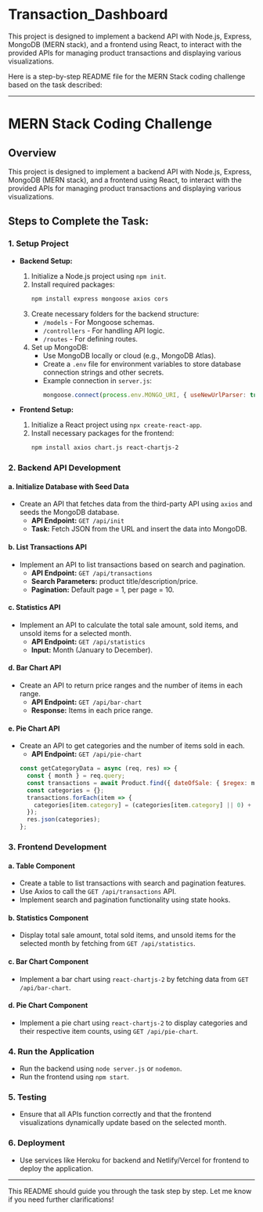 # Transaction_Dashboard
This project is designed to implement a backend API with Node.js, Express, MongoDB (MERN stack), and a frontend using React, to interact with the provided APIs for managing product transactions and displaying various visualizations.

Here is a step-by-step README file for the MERN Stack coding challenge based on the task described:

---

# MERN Stack Coding Challenge

## Overview
This project is designed to implement a backend API with Node.js, Express, MongoDB (MERN stack), and a frontend using React, to interact with the provided APIs for managing product transactions and displaying various visualizations.

## Steps to Complete the Task:

### 1. **Setup Project**
   - **Backend Setup:**
     1. Initialize a Node.js project using `npm init`.
     2. Install required packages: 
        ```bash
        npm install express mongoose axios cors
        ```
     3. Create necessary folders for the backend structure:
        - `/models` - For Mongoose schemas.
        - `/controllers` - For handling API logic.
        - `/routes` - For defining routes.
     4. Set up MongoDB:
        - Use MongoDB locally or cloud (e.g., MongoDB Atlas).
        - Create a `.env` file for environment variables to store database connection strings and other secrets.
        - Example connection in `server.js`:
          ```javascript
          mongoose.connect(process.env.MONGO_URI, { useNewUrlParser: true, useUnifiedTopology: true });
          ```

   - **Frontend Setup:**
     1. Initialize a React project using `npx create-react-app`.
     2. Install necessary packages for the frontend:
        ```bash
        npm install axios chart.js react-chartjs-2
        ```

### 2. **Backend API Development**

#### a. **Initialize Database with Seed Data**
   - Create an API that fetches data from the third-party API using `axios` and seeds the MongoDB database.
     - **API Endpoint:** `GET /api/init`
     - **Task:** Fetch JSON from the URL and insert the data into MongoDB.
    

#### b. **List Transactions API**
   - Implement an API to list transactions based on search and pagination.
     - **API Endpoint:** `GET /api/transactions`
     - **Search Parameters:** product title/description/price.
     - **Pagination:** Default page = 1, per page = 10.
     

#### c. **Statistics API**
   - Implement an API to calculate the total sale amount, sold items, and unsold items for a selected month.
     - **API Endpoint:** `GET /api/statistics`
     - **Input:** Month (January to December).
     

#### d. **Bar Chart API**
   - Create an API to return price ranges and the number of items in each range.
     - **API Endpoint:** `GET /api/bar-chart`
     - **Response:** Items in each price range.
     

#### e. **Pie Chart API**
   - Create an API to get categories and the number of items sold in each.
     - **API Endpoint:** `GET /api/pie-chart`
     ```javascript
     const getCategoryData = async (req, res) => {
       const { month } = req.query;
       const transactions = await Product.find({ dateOfSale: { $regex: month, $options: 'i' } });
       const categories = {};
       transactions.forEach(item => {
         categories[item.category] = (categories[item.category] || 0) + 1;
       });
       res.json(categories);
     };
     ```

### 3. **Frontend Development**

#### a. **Table Component**
   - Create a table to list transactions with search and pagination features.
   - Use Axios to call the `GET /api/transactions` API.
   - Implement search and pagination functionality using state hooks.

#### b. **Statistics Component**
   - Display total sale amount, total sold items, and unsold items for the selected month by fetching from `GET /api/statistics`.

#### c. **Bar Chart Component**
   - Implement a bar chart using `react-chartjs-2` by fetching data from `GET /api/bar-chart`.

#### d. **Pie Chart Component**
   - Implement a pie chart using `react-chartjs-2` to display categories and their respective item counts, using `GET /api/pie-chart`.

### 4. **Run the Application**
   - Run the backend using `node server.js` or `nodemon`.
   - Run the frontend using `npm start`.

### 5. **Testing**
   - Ensure that all APIs function correctly and that the frontend visualizations dynamically update based on the selected month.

### 6. **Deployment**
   - Use services like Heroku for backend and Netlify/Vercel for frontend to deploy the application.

---

This README should guide you through the task step by step. Let me know if you need further clarifications!
